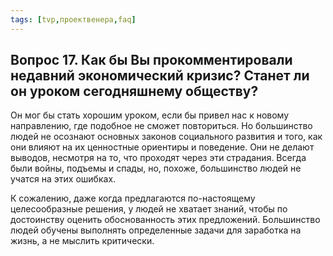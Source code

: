 ```yaml
---
tags: [tvp,проектвенера,faq]
---
```

## Вопрос 17. Как бы Вы прокомментировали недавний экономический кризис? Станет ли он уроком сегодняшнему обществу?

Он мог бы стать хорошим уроком, если бы привел нас к новому направлению, где подобное не сможет повториться. Но большинство людей не осознают основных законов социального развития и того, как они влияют на их ценностные ориентиры и поведение. Они не делают выводов, несмотря на то, что проходят через эти страдания. Всегда были войны, подъемы и спады, но, похоже, большинство людей не учатся на этих ошибках.

К сожалению, даже когда предлагаются по-настоящему целесообразные решения, у людей не хватает знаний, чтобы по достоинству оценить обоснованность этих предложений. Большинство людей обучены выполнять определенные задачи для заработка на жизнь, а не мыслить критически.
